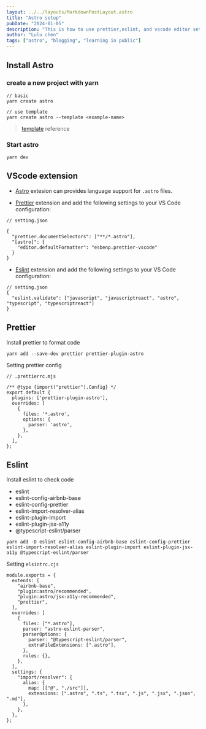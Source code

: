 ```yaml
---
layout: ../../layouts/MarkdownPostLayout.astro
title: "Astro setup"
pubDate: "2024-01-05"
description: "This is how to use prettier,eslint, and vscode editor setup an astro repo."
author: "Lulu chen"
tags: ["astro", "blogging", "learning in public"]
---
```


## Install Astro

### create a new project with yarn

```
// basic
yarn create astro

// use template
yarn create astro --template <example-name>
```

> [template](https://github.com/withastro/astro/tree/main/examples) reference

### Start astro

```
yarn dev
```

## VScode extension

- [Astro](https://marketplace.visualstudio.com/items?itemName=astro-build.astro-vscode) extesion can provides language support for `.astro` files.

- [Prettier](https://marketplace.visualstudio.com/items?itemName=esbenp.prettier-vscode) extension and add the following settings to your VS Code configuration:

```
// setting.json

{
  "prettier.documentSelectors": ["**/*.astro"],
  "[astro]": {
    "editor.defaultFormatter": "esbenp.prettier-vscode"
  }
}

```

- [Eslint](https://marketplace.visualstudio.com/items?itemName=dbaeumer.vscode-eslint) extension and add the following settings to your VS Code configuration:

```
// setting.json
{
  "eslint.validate": ["javascript", "javascriptreact", "astro", "typescript", "typescriptreact"]
}
```

## Prettier

Install prettier to format code

```
yarn add --save-dev prettier prettier-plugin-astro
```

Setting prettier config

```
// .prettierrc.mjs

/** @type {import("prettier").Config} */
export default {
  plugins: ['prettier-plugin-astro'],
  overrides: [
    {
      files: '*.astro',
      options: {
        parser: 'astro',
      },
    },
  ],
};

```

## Eslint

Install eslint to check code

- eslint
- eslint-config-airbnb-base
- eslint-config-prettier
- eslint-import-resolver-alias
- eslint-plugin-import
- eslint-plugin-jsx-a11y
- @typescript-eslint/parser

```
yarn add -D eslint eslint-config-airbnb-base eslint-config-prettier eslint-import-resolver-alias eslint-plugin-import eslint-plugin-jsx-a11y @typescript-eslint/parser
```

Setting `elsintrc.cjs`

```
module.exports = {
  extends: [
    "airbnb-base",
    "plugin:astro/recommended",
    "plugin:astro/jsx-a11y-recommended",
    "prettier",
  ],
  overrides: [
    {
      files: ["*.astro"],
      parser: "astro-eslint-parser",
      parserOptions: {
        parser: "@typescript-eslint/parser",
        extraFileExtensions: [".astro"],
      },
      rules: {},
    },
  ],
  settings: {
    "import/resolver": {
      alias: {
        map: [["@", "./src"]],
        extensions: [".astro", ".ts", ".tsx", ".js", ".jsx", ".json", ".md"],
      },
    },
  },
};
```
